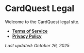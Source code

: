 # CardQuest Legal

Welcome to the CardQuest legal site.

- **[Terms of Service](./terms-of-service)**
- **[Privacy Policy](./privacy-policy)**

_Last updated: October 26, 2025_

